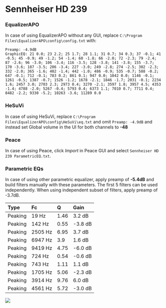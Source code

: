 # Sennheiser HD 239

### EqualizerAPO
In case of using EqualizerAPO without any GUI, replace `C:\Program Files\EqualizerAPO\config\config.txt`
with:
```
Preamp: -4.9dB
GraphicEQ: 21 0.0; 23 2.2; 25 1.7; 28 1.1; 31 0.7; 34 0.3; 37 -0.1; 41 -0.5; 45 -0.9; 49 -1.2; 54 -1.4; 60 -1.8; 66 -2.0; 72 -2.3; 79 -2.4; 87 -2.6; 96 -3.0; 106 -3.4; 116 -3.5; 128 -3.8; 141 -3.8; 155 -3.7; 170 -3.6; 187 -3.5; 206 -3.4; 227 -3.0; 249 -2.8; 274 -2.5; 302 -2.3; 332 -2.0; 365 -1.6; 402 -1.4; 442 -1.0; 486 -0.9; 535 -0.7; 588 -0.2; 647 -0.1; 712 -0.1; 783 0.2; 861 0.1; 947 0.0; 1042 0.0; 1146 -0.1; 1261 -0.5; 1387 -0.7; 1526 -1.2; 1678 -2.1; 1846 -1.7; 2031 -0.1; 2234 1.6; 2457 3.0; 2703 2.3; 2973 0.4; 3270 -2.1; 3597 1.8; 3957 4.5; 4353 -1.4; 4788 -2.0; 5267 -0.4; 5793 0.4; 6373 1.1; 7010 0.7; 7711 0.4; 8482 -2.2; 9330 -5.2; 10263 -3.6; 11289 0.0
```

### HeSuVi
In case of using HeSuVi, replace `C:\Program Files\EqualizerAPO\config\HeSuVi\eq.txt` and omit `Preamp:
-4.9dB` and instead set Global volume in the UI for both channels to **-48**

### Peace
In case of using Peace, click *Import* in Peace GUI and select `Sennheiser HD 239 ParametricEQ.txt`.

### Parametric EQs
In case of using other parametric equalizer, apply preamp of **-5.4dB** and build filters manually
with these parameters. The first 5 filters can be used independently.
When using independent subset of filters, apply preamp of -3.7dB.

| Type    | Fc      |    Q | Gain    |
|:--------|:--------|:-----|:--------|
| Peaking | 19 Hz   | 1.46 | 3.2 dB  |
| Peaking | 142 Hz  | 0.55 | -3.8 dB |
| Peaking | 2505 Hz | 6.95 | 3.7 dB  |
| Peaking | 6947 Hz | 3.9  | 1.6 dB  |
| Peaking | 9419 Hz | 4.75 | -6.0 dB |
| Peaking | 724 Hz  | 0.54 | -0.6 dB |
| Peaking | 743 Hz  | 1.11 | 1.1 dB  |
| Peaking | 1705 Hz | 5.06 | -2.3 dB |
| Peaking | 3914 Hz | 9.76 | 6.0 dB  |
| Peaking | 4561 Hz | 5.72 | -3.0 dB |

![](https://raw.githubusercontent.com/jaakkopasanen/AutoEq/master/results/innerfidelity/sbaf-serious/Sennheiser%20HD%20239/Sennheiser%20HD%20239.png)
